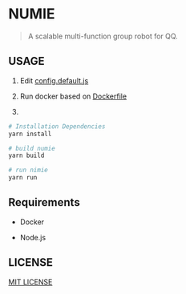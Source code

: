 # NUMIE

> A scalable multi-function group robot for QQ.

## USAGE

1. Edit [config.default.js](config.default.js)

2. Run docker based on [Dockerfile](Dockerfile)

3.

```bash
# Installation Dependencies
yarn install

# build numie
yarn build

# run nimie
yarn run
```

## Requirements

- Docker

- Node.js

## LICENSE

[MIT LICENSE](LICENSE)
